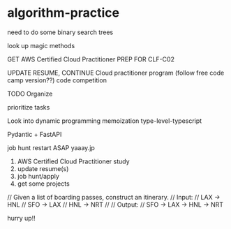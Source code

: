 # algorithm-practice
need to do some binary search trees

look up magic methods

GET
AWS Certified Cloud Practitioner 
PREP FOR CLF-C02

UPDATE RESUME, 
CONTINUE Cloud practitioner program (follow free code camp version??)
code competition

TODO
Organize

prioritize tasks

Look into
dynamic programming
memoization
type-level-typescript

Pydantic + FastAPI

job hunt restart ASAP
yaaay.jp
<meta content="width=device-width, initial scale=1" name="viewport" />

1. AWS Certified Cloud Practitioner study
2. update resume(s)
3. job hunt/apply
4. get some projects


// Given a list of boarding passes, construct an itinerary.
// Input:
// LAX -> HNL
// SFO -> LAX
// HNL -> NRT
//
// Output:
// SFO -> LAX -> HNL -> NRT

hurry up!!

